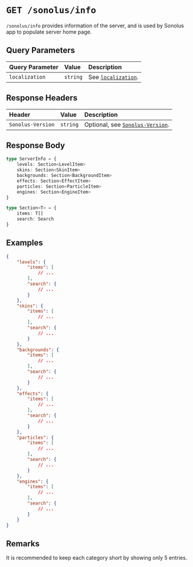 # `GET /sonolus/info`

`/sonolus/info` provides information of the server, and is used by Sonolus app to populate server home page.

## Query Parameters

| Query Parameter | Value    | Description                                             |
| :-------------- | :------- | :------------------------------------------------------ |
| `localization`  | `string` | See [`localization`](../query-parameters/localization). |

## Response Headers

| Header            | Value    | Description                                                    |
| :---------------- | :------- | :------------------------------------------------------------- |
| `Sonolus-Version` | `string` | Optional, see [`Sonolus-Version`](../headers/sonolus-version). |

## Response Body

```ts
type ServerInfo = {
    levels: Section<LevelItem>
    skins: Section<SkinItem>
    backgrounds: Section<BackgroundItem>
    effects: Section<EffectItem>
    particles: Section<ParticleItem>
    engines: Section<EngineItem>
}

type Section<T> = {
    items: T[]
    search: Search
}
```

## Examples

```json
{
    "levels": {
        "items": [
            // ...
        ],
        "search": {
            // ...
        }
    },
    "skins": {
        "items": [
            // ...
        ],
        "search": {
            // ...
        }
    },
    "backgrounds": {
        "items": [
            // ...
        ],
        "search": {
            // ...
        }
    },
    "effects": {
        "items": [
            // ...
        ],
        "search": {
            // ...
        }
    },
    "particles": {
        "items": [
            // ...
        ],
        "search": {
            // ...
        }
    },
    "engines": {
        "items": [
            // ...
        ],
        "search": {
            // ...
        }
    }
}
```

## Remarks

It is recommended to keep each category short by showing only 5 entries.
